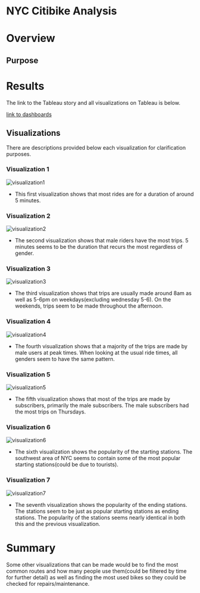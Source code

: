 # NYC Citibike Analysis

# Overview
## Purpose


# Results

The link to the Tableau story and all visualizations on Tableau is below.

[link to dashboards](https://public.tableau.com/shared/TKG7GPZ39?:display_count=n&:origin=viz_share_link)

## Visualizations
There are descriptions provided below each visualization for clarification purposes.

### Visualization 1
![visualization1](resources/NYCCitibikeAnalysis.png)
* This first visualization shows that most rides are for a duration of around 5 minutes.

### Visualization 2
![visualization2](resources/NYCCitibikeAnalysis2.png)
* The second visualization shows that male riders have the most trips. 5 minutes seems to be the duration that recurs the most regardless of gender.

### Visualization 3
![visualization3](resources/NYCCitibikeAnalysis3.png)
* The third visualization shows that trips are usually made around 8am as well as 5-6pm on weekdays(excluding wednesday 5-6). On the weekends, trips seem to be made throughout the afternoon.

### Visualization 4
![visualization4](resources/NYCCitibikeAnalysis4.png)
* The fourth visualization shows that a majority of the trips are made by male users at peak times. When looking at the usual ride times, all genders seem to have the same pattern.

### Visualization 5
![visualization5](resources/NYCCitibikeAnalysis5.png)
* The fifth visualization shows that most of the trips are made by subscribers, primarily the male subscribers. The male subscribers had the most trips on Thursdays.

### Visualization 6
![visualization6](resources/NYCCitibikeAnalysis6.png)
* The sixth visualization shows the popularity of the starting stations. The southwest area of NYC seems to contain some of the most popular starting stations(could be due to tourists). 

### Visualization 7
![visualization7](resources/NYCCitibikeAnalysis7.png)
* The seventh visualization shows the popularity of the ending stations. The stations seem to be just as popular starting stations as ending stations. The popularity of the stations seems nearly identical in both this and the previous visualization.

# Summary

Some other visualizations that can be made would be to find the most common routes and how many people use them(could be filtered by time for further detail) as well as finding the most used bikes so they could be checked for repairs/maintenance.

